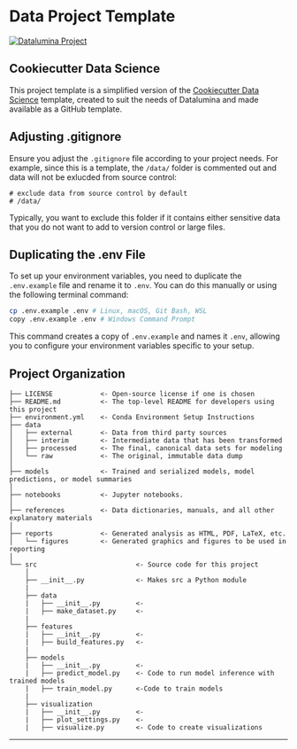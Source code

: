 # Data Project Template

<a target="_blank" href="https://datalumina.com/">
    <img src="https://img.shields.io/badge/Datalumina-Project%20Template-2856f7" alt="Datalumina Project" />
</a>

## Cookiecutter Data Science
This project template is a simplified version of the [Cookiecutter Data Science](https://cookiecutter-data-science.drivendata.org) template, created to suit the needs of Datalumina and made available as a GitHub template.

## Adjusting .gitignore

Ensure you adjust the `.gitignore` file according to your project needs. For example, since this is a template, the `/data/` folder is commented out and data will not be exlucded from source control:

```plaintext
# exclude data from source control by default
# /data/
```

Typically, you want to exclude this folder if it contains either sensitive data that you do not want to add to version control or large files.

## Duplicating the .env File
To set up your environment variables, you need to duplicate the `.env.example` file and rename it to `.env`. You can do this manually or using the following terminal command:

```bash
cp .env.example .env # Linux, macOS, Git Bash, WSL
copy .env.example .env # Windows Command Prompt
```

This command creates a copy of `.env.example` and names it `.env`, allowing you to configure your environment variables specific to your setup.


## Project Organization

```
├── LICENSE            <- Open-source license if one is chosen
├── README.md          <- The top-level README for developers using this project
├── environment.yml    <- Conda Environment Setup Instructions
├── data
│   ├── external       <- Data from third party sources
│   ├── interim        <- Intermediate data that has been transformed
│   ├── processed      <- The final, canonical data sets for modeling
│   └── raw            <- The original, immutable data dump
│
├── models             <- Trained and serialized models, model predictions, or model summaries
│
├── notebooks          <- Jupyter notebooks.                          
│
├── references         <- Data dictionaries, manuals, and all other explanatory materials
│
├── reports            <- Generated analysis as HTML, PDF, LaTeX, etc.
│   └── figures        <- Generated graphics and figures to be used in reporting
│
└── src                         <- Source code for this project
    │
    ├── __init__.py             <- Makes src a Python module
    |
    ├── data
    |   ├── __init__.py         <- 
    |   ├── make_dataset.py     <- 
    |
    ├── features
    |   ├── __init__.py         <- 
    |   ├── build_features.py   <- 
    |
    ├── models
    |   ├── __init__.py         <- 
    |   ├── predict_model.py    <- Code to run model inference with trained models 
    |   ├── train_model.py      <-Code to train models
    |
    ├── visualization
    |   ├── __init__.py         <- 
    |   ├── plot_settings.py    <- 
    |   ├── visualize.py        <- Code to create visualizations    
```
-------